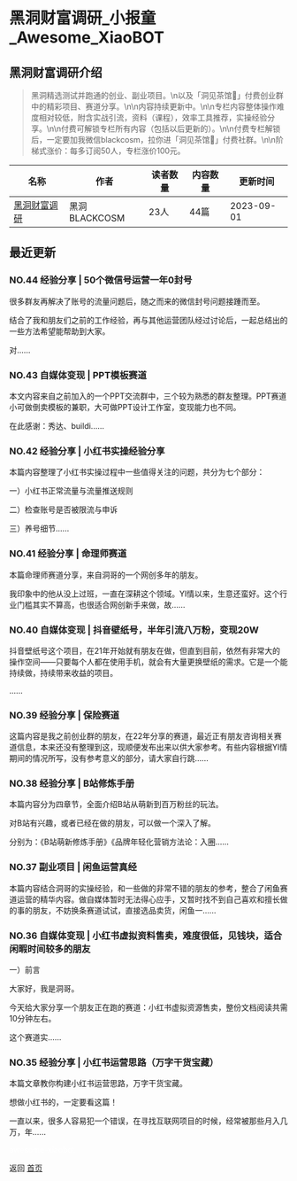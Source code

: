 # 黑洞财富调研_小报童_Awesome_XiaoBOT

## 黑洞财富调研介绍
> 黑洞精选测试并跑通的创业、副业项目。\n以及「洞见茶馆🍵」付费创业群中的精彩项目、赛道分享。\n\n内容持续更新中。\n\n专栏内容整体操作难度相对较低，附含实战引流，资料（课程），效率工具推荐，实操经验分享。\n\n付费可解锁专栏所有内容（包括以后更新的）。\n\n付费专栏解锁后，一定要加我微信blackcosm，拉你进「洞见茶馆🍵」付费社群。\n\n阶梯式涨价：每多订阅50人，专栏涨价100元。  
  


|名称|作者|读者数量|内容数量|更新时间|
|---|---|---|---|---|
|[黑洞财富调研](https://xiaobot.net/p/blackcosm?refer=9c3f1c95-a052-465a-9902-f6d75080262a)|黑洞BLACKCOSM|23人|44篇|2023-09-01|

## 最近更新
### NO.44 经验分享 | 50个微信号运营一年0封号

很多群友再解决了账号的流量问题后，随之而来的微信封号问题接踵而至。

结合了我和朋友们之前的工作经验，再与其他运营团队经过讨论后，一起总结出的一些方法希望能帮助到大家。

对......

### NO.43 自媒体变现 | PPT模板赛道

本文内容来自之前加入的一个PPT交流群中，三个较为熟悉的群友整理。PPT赛道小可做倒卖模板的兼职，大可做PPT设计工作室，变现能力也不同。

在此感谢：秀达、buildi......

### NO.42 经验分享 | 小红书实操经验分享

本篇内容整理了小红书实操过程中一些值得关注的问题，共分为七个部分：

一）小红书正常流量与流量推送规则

二）检查账号是否被限流与申诉

三）养号细节......

### NO.41 经验分享 | 命理师赛道

本篇命理师赛道分享，来自洞哥的一个网创多年的朋友。

我印象中的他从没上过班，一直在深耕这个领域。YI情以来，生意还蛮好。这个行业门槛其实不算高，也很适合网创新手来做，故......

### NO.40 自媒体变现 | 抖音壁纸号，半年引流八万粉，变现20W

抖音壁纸号这个项目，在21年开始就有朋友在做，但直到目前，依然有非常大的操作空间——只要每个人都在使用手机，就会有大量更换壁纸的需求。它是一个能持续做，持续带来收益的项目。

......

### NO.39 经验分享 | 保险赛道

这篇内容是我之前创业群的朋友，在22年分享的赛道，最近正有朋友咨询相关赛道信息，本来还没有整理到这，现顺便发布出来以供大家参考。有些内容根据YI情期间的情况所写，没有参考意义的部分，请大家自行跳......

### NO.38 经验分享 | B站修炼手册

本篇内容分为四章节，全面介绍B站从萌新到百万粉丝的玩法。

对B站有兴趣，或者已经在做的朋友，可以做一个深入了解。

分别为：《B站萌新修炼手册》《品牌年轻化营销方法论：入圈......

### NO.37 副业项目 | 闲鱼运营真经

本篇内容结合洞哥的实操经验，和一些做的非常不错的朋友的参考，整合了闲鱼赛道运营的精华内容。做自媒体暂时无法得心应手，又暂时找不到自己喜欢和擅长做的事的朋友，不妨换条赛道试试，直接选品卖货，闲鱼一......

### NO.36 自媒体变现 | 小红书虚拟资料售卖，难度很低，见钱块，适合闲暇时间较多的朋友

一）前言

大家好，我是洞哥。

今天给大家分享⼀个朋友正在跑的赛道：小红书虚拟资源售卖，整份文档阅读共需 10分钟左右。

这个赛道实......

### NO.35 经验分享 | 小红书运营思路（万字干货宝藏）

本篇文章教你构建小红书运营思路，万字干货宝藏。

想做小红书的，一定要看这篇！

一直以来，很多人容易犯一个错误，在寻找互联网项目的时候，经常被那些月入几万，年......


<a href="https://github.com/Reno9527/awesome-xiaobot" style="color: white; text-decoration: none;">awesome-xiaobot</a>

返回 [首页](../README.md)
